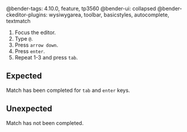 @bender-tags: 4.10.0, feature, tp3560
@bender-ui: collapsed
@bender-ckeditor-plugins: wysiwygarea, toolbar, basicstyles, autocomplete, textmatch

1. Focus the editor.
2. Type `@`.
3. Press `arrow down`.
3. Press `enter`.
4. Repeat 1-3 and press `tab`.

## Expected

Match has been completed for `tab` and `enter` keys.

## Unexpected

Match has not been completed.

